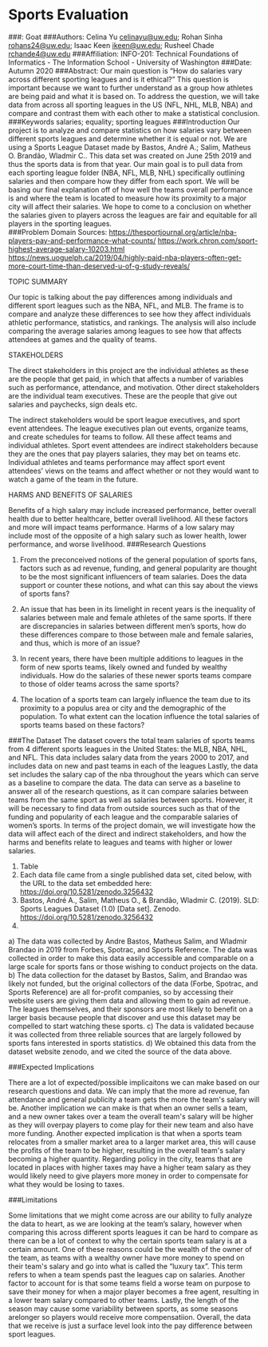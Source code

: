 # Sports Evaluation
###: Goat 
###Authors: 
Celina Yu celinayu@uw.edu; Rohan Sinha rohans24@uw.edu; Isaac Keen ikeen@uw.edu; Rusheel Chade rchande4@uw.edu 
###Affiliation: 
INFO-201: Technical Foundations of Informatics - The Information School - University of Washington 
###Date: 
Autumn 2020
###Abstract:
Our main question is “How do salaries vary across different sporting leagues and is it ethical?” This question is important because we want to further understand as a group how athletes are being paid and what it is based on. To address the question, we will take data from across all sporting leagues in the US (NFL, NHL, MLB, NBA) and compare and contrast them with each other to make a statistical conclusion. 
###Keywords 
salaries; equality; sporting leagues
###Introduction 
Our project is to analyze and compare statistics on how salaries vary between different sports leagues and determine whether it is equal or not. We are using a Sports League Dataset made by  Bastos, André A.; Salim, Matheus O. Brandão, Wladmir C.. This data set was created on June 25th 2019 and thus the sports data is from that year. Our main goal is to  pull data from each sporting league folder (NBA, NFL, MLB, NHL) specifically outlining salaries and then compare how they differ from each sport. We will be basing our final explanation off of how well the teams overall performance is and where the team is located to measure how its proximity to a major city will affect their salaries. We hope to come to a conclusion on whether the salaries given to players across the leagues are fair and equitable for all players in the sporting leagues.  
###Problem Domain
Sources: https://thesportjournal.org/article/nba-players-pay-and-performance-what-counts/
https://work.chron.com/sport-highest-average-salary-10203.html 
https://news.uoguelph.ca/2019/04/highly-paid-nba-players-often-get-more-court-time-than-deserved-u-of-g-study-reveals/ 

TOPIC SUMMARY

Our topic is talking about the pay differences among individuals and different sport leagues such as the NBA, NFL, and MLB. The frame is to compare and analyze these differences to see how they affect individuals athletic performance, statistics, and rankings. The analysis will also include comparing the average salaries among leagues to see how that affects attendees at games and the quality of teams.

STAKEHOLDERS

The direct stakeholders in this project are the individual athletes as these are the people that get paid, in which that affects a number of variables such as performance, attendance, and motivation. Other direct stakeholders are the individual team executives. These are the people that give out salaries and paychecks, sign deals etc.

The indirect stakeholders would be sport league executives, and sport event attendees. The league executives plan out events, organize teams, and create schedules for teams to follow. All these affect teams and individual athletes. Sport event attendees are indirect stakeholders because they are the ones that pay players salaries, they may bet on teams etc. Individual athletes and teams performance may affect sport event attendees' views on the teams and affect whether or not they would want to watch a game of the team in the future.

HARMS AND BENEFITS OF SALARIES

Benefits of a high salary may include increased performance, better overall health due to better healthcare, better overall livelihood. All these factors and more will impact teams performance. 
Harms of a low salary may include most of the opposite of a high salary such as lower health, lower performance, and worse livelihood.
###Research Questions 
1) From the preconceived notions of the general population of sports fans, factors such as ad revenue, funding, and general popularity are thought to be the most significant influencers of team salaries. Does the data support or counter these notions, and what can this say about the views of sports fans?

2) An issue that has been in its limelight in recent years is the inequality of salaries between male and female athletes of the same sports. If there are discrepancies in salaries between different men’s sports, how do these differences compare to those between male and female salaries, and thus, which is more of an issue?

3) In recent years, there have been multiple additions to leagues in the form of new sports teams, likely owned and funded by wealthy individuals. How do the salaries of these newer sports teams compare to those of older teams across the same sports?

4) The location of a sports team can largely influence the team due to its proximity to a populus area or city and the demographic of the population. To what extent can the location influence the total salaries of sports teams based on these factors?

###The Dataset
The dataset covers the total team salaries of sports teams from 4 different sports leagues in the United States: the MLB, NBA, NHL, and NFL. This data includes salary data from the years 2000 to 2017, and includes data on new and past teams in each of the leagues Lastly, the data set includes the salary cap of the nba throughout the years which can serve as a baseline to compare the data. The data can serve as a baseline to answer all of the research questions, as it can compare salaries between teams from the same sport as well as salaries between sports. However, it will be necessary to find data from outside sources such as that of the funding and popularity of each league and the comparable salaries of women’s sports. In terms of the project domain, we will investigate how the data will affect each of the direct and indirect stakeholders, and how the harms and benefits relate to leagues and teams with higher or lower salaries.
1. Table
2. Each data file came from a single published data set, cited below, with the URL to the data set embedded here: https://doi.org/10.5281/zenodo.3256432
3. Bastos, André A., Salim, Matheus O., & Brandão, Wladmir C. (2019). SLD: Sports Leagues Dataset (1.0) [Data set]. Zenodo. https://doi.org/10.5281/zenodo.3256432
4. 
  a) The data was collected by Andre Bastos, Matheus Salim, and Wladmir Brandao in 2019 from Forbes, Spotrac, and Sports Reference. The data was collected in           order to make this data easily accessible and comparable on a large scale for sports fans or those wishing to conduct projects on the data. 
  b) The data collection for the dataset by Bastos, Salim, and Brandao was likely not funded, but the original collectors of the data (Forbe, Spotrac, and              Sports Reference) are all for-profit companies, so by accessing their website users are giving them data and allowing them to gain ad revenue. The leagues            themselves, and their sponsors are most likely to benefit on a larger basis because people that discover and use this dataset may be compelled to start               watching these sports.
  c) The data is validated because it was collected from three reliable sources that are largely followed by sports fans interested in sports statistics.
  d)  We obtained this data from the dataset website zenodo, and we cited the source of the data above.

###Expected Implications

There are a lot of expected/possible implicaitons we can make based on our research questions and data. We can imply that the more ad revenue, fan attendance and general publicity a team gets the more the team's salary will be. Another implication we can make is that when an owner sells a team, and a new owner takes over a team the overall team's salary will be higher as they will overpay players to come play for their new team and also have more funding. Another expected implication is that when a sports team relocates from a smaller market area to a larger market area, this will cause the profits of the team to be higher, resulting in the overall team's salary becoming a higher quantity. Regarding policy in the city, teams that are located in places with higher taxes may have a higher team salary as they would likely need to give players more money in order to compensate for what they would be losing to taxes. 

###Limitations 

Some limitations that we might come across are our ability to fully analyze the data to heart, as we are looking at the team’s salary, however when comparing this across different sports leagues it can be hard to compare as there can be a lot of context to why the certain sports team salary is at a certain amount. One of these reasons could be the wealth of the owner of the team, as teams with a wealthy owner have more money to spend on their team's salary and go into what is called the “luxury tax”. This term refers to when a team spends past the leagues cap on salaries. Another factor to account for is that some teams field a worse team on purpose to save their money for when a major player becomes a free agent, resulting in a lower team salary compared to other teams. Lastly, the length of the season may cause some variability between sports, as some seasons arelonger so players would receive more compensatiion. Overall, the data that we receive is just a surface level look into the pay difference between sport leagues.

